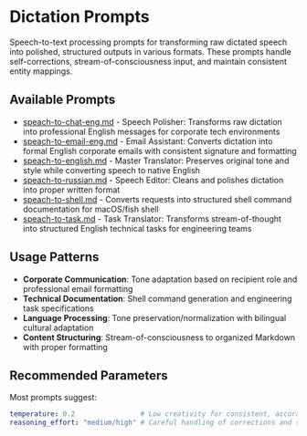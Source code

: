 # Dictation Prompts

Speech-to-text processing prompts for transforming raw dictated speech into polished, structured outputs in various formats. These prompts handle self-corrections, stream-of-consciousness input, and maintain consistent entity mappings.

## Available Prompts

- [speach-to-chat-eng.md](speach-to-chat-eng.md) - Speech Polisher: Transforms raw dictation into professional English messages for corporate tech environments
- [speach-to-email-eng.md](speach-to-email-eng.md) - Email Assistant: Converts dictation into formal English corporate emails with consistent signature and formatting
- [speach-to-english.md](speach-to-english.md) - Master Translator: Preserves original tone and style while converting speech to native English
- [speach-to-russian.md](speach-to-russian.md) - Speech Editor: Cleans and polishes dictation into proper written format
- [speach-to-shell.md](speach-to-shell.md) - Converts requests into structured shell command documentation for macOS/fish shell
- [speach-to-task.md](speach-to-task.md) - Task Translator: Transforms stream-of-thought into structured English technical tasks for engineering teams

## Usage Patterns

- **Corporate Communication**: Tone adaptation based on recipient role and professional email formatting
- **Technical Documentation**: Shell command generation and engineering task specifications
- **Language Processing**: Tone preservation/normalization with bilingual cultural adaptation
- **Content Structuring**: Stream-of-consciousness to organized Markdown with proper formatting

## Recommended Parameters

Most prompts suggest:
```yaml
temperature: 0.2                # Low creativity for consistent, accurate output
reasoning_effort: "medium/high" # Careful handling of corrections and structure
```
